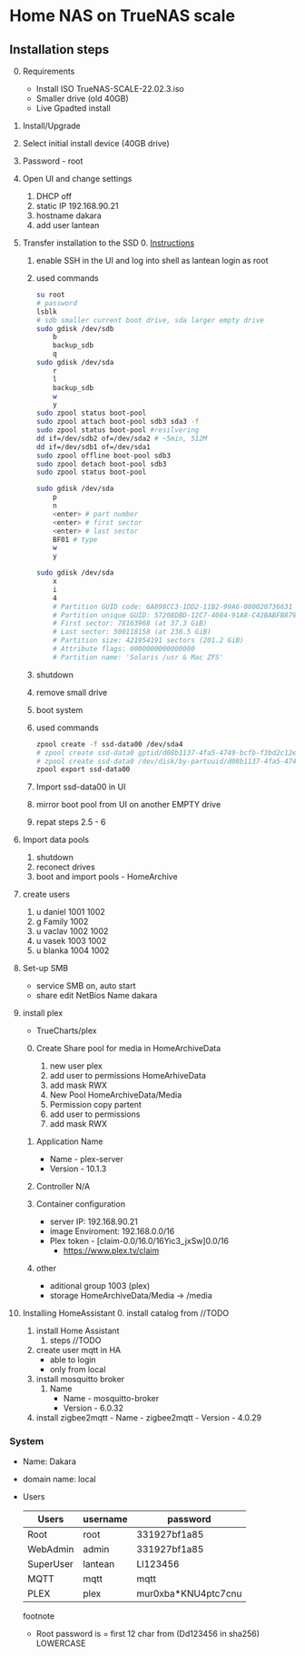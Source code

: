 # Home NAS on TrueNAS scale

## Installation steps

0. Requirements
    - Install ISO TrueNAS-SCALE-22.02.3.iso
    - Smaller drive (old 40GB)
    - Live Gpadted install

1. Install/Upgrade

2. Select initial install device (40GB drive)

3. Password - root

4. Open UI and change settings
    1. DHCP off
    2. static IP 192.168.90.21
    3. hostname dakara
    4. add user lantean

5. Transfer installation to the SSD
    0. [Instructions](https://www.truenas.com/community/threads/truenas-scale-installation-on-partitioned-drive.93533/)
    1. enable SSH in the UI and log into shell as lantean login as root
    2. used commands

        ```BASH
        su root
        # password
        lsblk
        # sdb smaller current boot drive, sda larger empty drive
        sudo gdisk /dev/sdb
            b
            backup_sdb
            q
        sudo gdisk /dev/sda
            r
            l
            backup_sdb
            w
            y
        sudo zpool status boot-pool
        sudo zpool attach boot-pool sdb3 sda3 -f
        sudo zpool status boot-pool #resilvering
        dd if=/dev/sdb2 of=/dev/sda2 # ~5min, 512M
        dd if=/dev/sdb1 of=/dev/sda1
        sudo zpool offline boot-pool sdb3
        sudo zpool detach boot-pool sdb3
        sudo zpool status boot-pool

        sudo gdisk /dev/sda
            p
            n
            <enter> # part number
            <enter> # first sector
            <enter> # last sector
            BF01 # type
            w
            y
        
        sudo gdisk /dev/sda
            x
            i
            4
            # Partition GUID code: 6A898CC3-1DD2-11B2-99A6-080020736631 (Solaris /usr & Mac ZFS)
            # Partition unique GUID: 57208DBD-12C7-4084-91A8-C42BABFB8790
            # First sector: 78163968 (at 37.3 GiB)
            # Last sector: 500118158 (at 238.5 GiB)
            # Partition size: 421954191 sectors (201.2 GiB)
            # Attribute flags: 0000000000000000
            # Partition name: 'Solaris /usr & Mac ZFS'

        ```

    3. shutdown
    4. remove small drive
    5. boot system
    6. used commands

        ```BASH
        zpool create -f ssd-data00 /dev/sda4
        # zpool create ssd-data0 gptid/d08b1137-4fa5-4749-bcfb-f3bd2c12eafc
        # zpool create ssd-data0 /dev/disk/by-partuuid/d08b1137-4fa5-4749-bcfb-f3bd2c12eafc
        zpool export ssd-data00
        ```

    7. Import ssd-data00 in UI
    8. mirror boot pool from UI on another EMPTY drive
    9. repat steps 2.5 - 6

6. Import data pools
    1. shutdown
    2. reconect drives
    3. boot and import pools - HomeArchive

7. create users
    1. u daniel 1001 1002
    2. g Family 1002
    3. u vaclav 1002 1002
    4. u vasek  1003 1002
    5. u blanka 1004 1002

8. Set-up SMB
    - service SMB on, auto start
    - share edit NetBios Name dakara

9. install plex
    - TrueCharts/plex
    0. Create Share pool for media in HomeArchiveData
        1. new user plex
        2. add user to permissions HomeArhiveData
        3. add mask RWX
        4. New Pool HomeArchiveData/Media
        5. Permission copy partent
        6. add user to permissions
        7. add mask RWX

    1. Application Name
        - Name - plex-server
        - Version - 10.1.3
    2. Controller
        N/A
    3. Container configuration
        - server IP: 192.168.90.21
        - image Enviroment: 192.168.0.0/16
        - Plex token - [claim-0.0/16.0/16Yic3_jxSw]0.0/16
            - <https://www.plex.tv/claim>
    
    4. other
        - aditional group 1003 (plex)
        - storage HomeArchiveData/Media -> /media

    <!-- 2. Plex Configuration
        - Plex token - [claim-TykdmNPubpMYic3_jxSw]
        - <https://www.plex.tv/claim>

    3. Networking
        - Configure Host Network - No
        - port - 32400

    4. Storage
        - Create new dataset
            - ssd-data0/PlexServer
        - Transcode Volume
            - /mnt/ssd-data0/PlexServer
        - Data Volume
            - /mnt/ssd-data0/PlexServer
        - Config Volume
            - /mnt/ssd-data0/PlexServer
        - exstra Volume
            Pod path
            - /mnt/Media
            Host Path
            - /mnt/HomeArchive/HomeArchiveData/Media

    5. Step
        - Kill existing pods

    6. Step
        - Allocate nvidia gpu -->

10. Installing HomeAssistant
    0. install catalog from //TODO
    1. install Home Assistant
        1. steps //TODO
    2. create user mqtt in HA
        - able to login
        - only from local
    3. install mosquitto broker
        1. Name
            - Name - mosquitto-broker
            - Version - 6.0.32
    4. install zigbee2mqtt
            - Name - zigbee2mqtt
            - Version - 4.0.29

### System

- Name: Dakara

- domain name: local

- Users

    | Users     | username  | password              |
    | -----     | --------  | --------              |
    | Root      | root      | 331927bf1a85          |
    | WebAdmin  | admin     | 331927bf1a85          |
    | SuperUser | lantean   | Ll123456              |
    | MQTT      | mqtt      | mqtt                  |
    | PLEX      | plex      | mur0xba*KNU4ptc7cnu   |

    footnote  
  - Root password is = first 12 char from (Dd123456 in sha256) LOWERCASE
